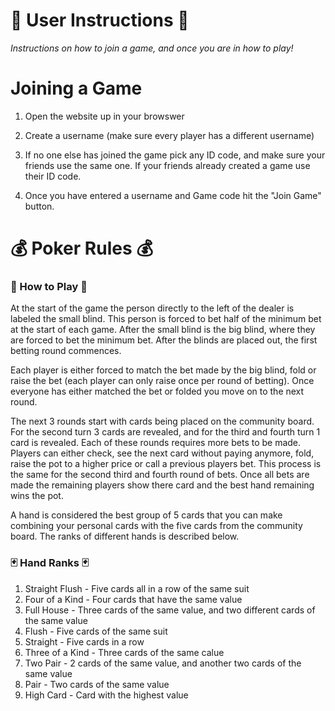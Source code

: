# **📌 User Instructions 📌**

*Instructions on how to join a game, and once you are in how to play!*

# Joining a Game

1. Open the website up in your browswer

2. Create a username (make sure every player has a different username)

3. If no one else has joined the game pick any ID code, and make sure your friends use the same one. If your friends already created a game use their ID code.

4. Once you have entered a username and Game code hit the "Join Game" button.

# 💰 Poker Rules 💰

### 🎰 How to Play 🎰

At the start of the game the person directly to the left of the dealer is labeled the small blind. This person is forced to bet half of the minimum bet at the start of each game. After the small
blind is the big blind, where they are forced to bet the minimum bet. After the blinds are placed out, the first betting round commences. 

Each player is either forced to match the bet made by the big blind, fold or raise the bet (each player can only raise once per round of betting). Once everyone has either matched the bet 
or folded you move on to the next round. 

The next 3 rounds start with cards being placed on the community board. For the second turn 3 cards are revealed, and for the third and fourth turn 1 card is revealed. 
Each of these rounds requires more bets to be made. Players can either check, see the next card without paying anymore, fold, raise the pot to a higher price or call a previous players bet. 
This process is the same for the second third and fourth round of bets. Once all bets are made the remaining players show there card and the best hand remaining wins the pot.

A hand is considered the best group of 5 cards that you can make combining your personal cards with the five cards from the community board. The ranks of different hands is described below.

### 🃏 Hand Ranks 🃏

1. Straight Flush - Five cards all in a row of the same suit
2. Four of a Kind - Four cards that have the same value
3. Full House - Three cards of the same value, and two different cards of the same value
4. Flush - Five cards of the same suit
5. Straight - Five cards in a row
6. Three of a Kind - Three cards of the same calue
7. Two Pair - 2 cards of the same value, and another two cards of the same value
8. Pair - Two cards of the same value
9. High Card - Card with the highest value
